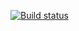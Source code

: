 [![Build status](https://ci.appveyor.com/api/projects/status/fttwo2p6lfaujhsq?svg=true)](https://ci.appveyor.com/project/xmennx/matchers)
